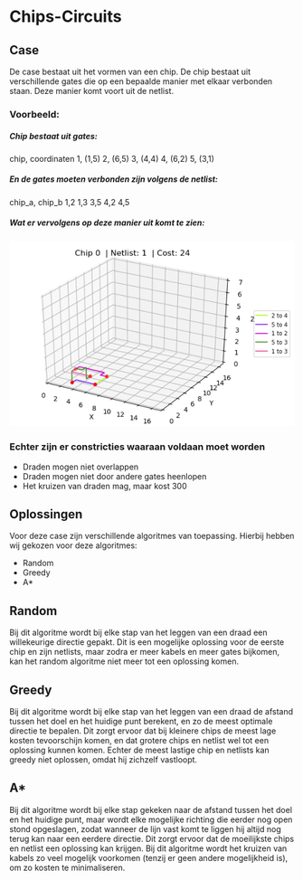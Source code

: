 # Chips-Circuits

## Case
De case bestaat uit het vormen van een chip. De chip bestaat uit verschillende gates die op een bepaalde manier met elkaar verbonden staan. Deze manier komt voort uit de netlist.

### Voorbeeld:
##### Chip bestaat uit gates:
chip, coordinaten
1, (1,5)
2, (6,5)
3, (4,4)
4, (6,2)
5, (3,1)
##### En de gates moeten verbonden zijn volgens de netlist:
chip_a, chip_b
1,2
1,3
3,5
4,2
4,5
##### Wat er vervolgens op deze manier uit komt te zien:
![Voorbeeld chip 0 netlist 1:](Graphs/Astar/0/1/shortest/Shortest.png)

### Echter zijn er constricties waaraan voldaan moet worden
* Draden mogen niet overlappen
* Draden mogen niet door andere gates heenlopen
* Het kruizen van draden mag, maar kost 300

## Oplossingen
Voor deze case zijn verschillende algoritmes van toepassing. Hierbij hebben wij gekozen voor deze algoritmes:
* Random
* Greedy
* A*

## Random
Bij dit algoritme wordt bij elke stap van het leggen van een draad een willekeurige directie gepakt. Dit is een mogelijke oplossing voor de eerste chip en zijn netlists, maar zodra
er meer kabels en meer gates bijkomen, kan het random algoritme niet meer tot een oplossing komen. 

## Greedy
Bij dit algoritme wordt bij elke stap van het leggen van een draad de afstand tussen het doel en het huidige punt berekent, en zo de meest optimale directie te bepalen.
Dit zorgt ervoor dat bij kleinere chips de meest lage kosten tevoorschijn komen, en dat grotere chips en netlist wel tot een oplossing kunnen komen. Echter de meest
lastige chip en netlists kan greedy niet oplossen, omdat hij zichzelf vastloopt.

## A*
Bij dit algoritme wordt bij elke stap gekeken naar de afstand tussen het doel en het huidige punt, maar wordt elke mogelijke richting die eerder nog open stond opgeslagen, zodat 
wanneer de lijn vast komt te liggen hij altijd nog terug kan naar een eerdere directie. Dit zorgt ervoor dat de moeilijkste chips en netlist een oplossing kan krijgen. Bij dit algoritme
wordt het kruizen van kabels zo veel mogelijk voorkomen (tenzij er geen andere mogelijkheid is), om zo kosten te minimaliseren. 


